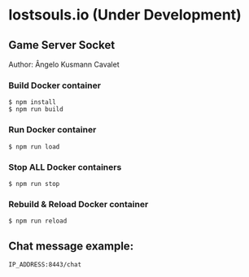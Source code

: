 # lostsouls.io (Under Development)

## Game Server Socket
 Author: Ângelo Kusmann Cavalet


### Build Docker container
    $ npm install
    $ npm run build

### Run Docker container
    $ npm run load

### Stop ALL Docker containers
    $ npm run stop

### Rebuild & Reload Docker container
    $ npm run reload  
  
## Chat message example:  
    IP_ADDRESS:8443/chat  
